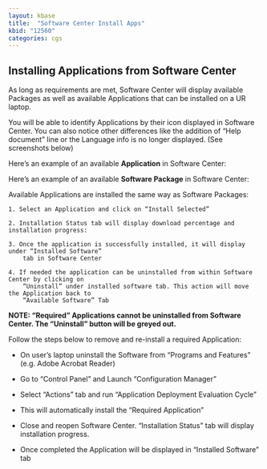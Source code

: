```yaml
---
layout: kbase
title:  "Software Center Install Apps"
kbid: "12560"
categories: cgs
---
```


## Installing Applications from Software Center

 

 

 

As long as requirements are met, Software Center will display available Packages as well as available Applications that can be installed on a UR laptop.

 

You will be able to identify Applications by their icon displayed in Software Center. You can also notice other differences like the addition of “Help document” line or the Language info is no longer displayed. (See screenshots below)

 

Here’s an example of an available **Application** in Software Center:

 

 

Here’s an example of an available **Software Package** in Software Center:

 

 

Available Applications are installed the same way as Software Packages:

 

    1. Select an Application and click on “Install Selected”

    2. Installation Status tab will display download percentage and installation progress:

    3. Once the application is successfully installed, it will display under “Installed Software” 
        tab in Software Center

    4. If needed the application can be uninstalled from within Software Center by clicking on 
        “Uninstall” under installed software tab. This action will move the Application back to 
        “Available Software” Tab

 

 

**NOTE: “Required” Applications cannot be uninstalled from Software Center. The “Uninstall” button will be greyed out.**

 

 

 

Follow the steps below to remove and re-install a required Application:

 

- On user’s laptop uninstall the Software from “Programs and Features” (e.g. Adobe Acrobat Reader)

- Go to “Control Panel” and Launch “Configuration Manager”

- Select “Actions” tab and run “Application Deployment Evaluation Cycle”

- This will automatically install the “Required Application”

- Close and reopen Software Center. “Installation Status” tab will display installation progress.

- Once completed the Application will be displayed in “Installed Software” tab